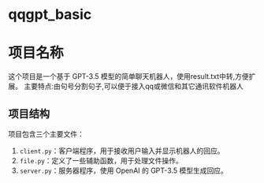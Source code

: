 # qqgpt_basic
# 项目名称

这个项目是一个基于 GPT-3.5 模型的简单聊天机器人，使用result.txt中转,方便扩展。
主要特点:由句号分割句子,可以便于接入qq或微信和其它通讯软件机器人

## 项目结构

项目包含三个主要文件：

1. `client.py`：客户端程序，用于接收用户输入并显示机器人的回应。
2. `file.py`：定义了一些辅助函数，用于处理文件操作。
3. `server.py`：服务器程序，使用 OpenAI 的 GPT-3.5 模型生成回应。
